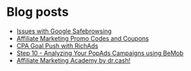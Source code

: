 # Blog posts
<!-- BLOG-POST-LIST:START -->
- [Issues with Google Safebrowsing](https://afflift.com/f/threads/issues-with-google-safebrowsing.10136/)
- [Affiliate Marketing Promo Codes and Coupons](https://afflift.com/f/threads/affiliate-marketing-promo-codes-and-coupons.587/)
- [CPA Goal Push with RichAds](https://afflift.com/f/threads/cpa-goal-push-with-richads.10142/)
- [Step 10 - Analyzing Your PopAds Campaigns using BeMob](https://afflift.com/f/threads/step-10-analyzing-your-popads-campaigns-using-bemob.2947/)
- [Affiliate Marketing Academy by dr.cash!](https://afflift.com/f/threads/affiliate-marketing-academy-by-dr-cash.9784/)
<!-- BLOG-POST-LIST:END -->

